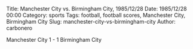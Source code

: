 Title: Manchester City vs. Birmingham City, 1985/12/28
Date: 1985/12/28 00:00
Category: sports
Tags: football, football scores, Manchester City, Birmingham City
Slug: manchester-city-vs-birmingham-city
Author: carbonero


Manchester City 1 - 1 Birmingham City
